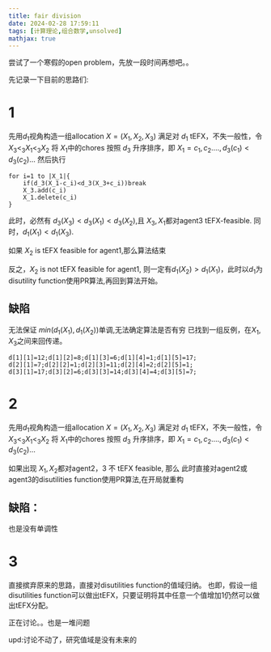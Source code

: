 ```yaml
---
title: fair division
date: 2024-02-28 17:59:11
tags: [计算理论,组合数学,unsolved]
mathjax: true
---
```

尝试了一个寒假的open problem，先放一段时间再想吧。。

先记录一下目前的思路们:
# 1
先用$d_1$视角构造一组allocation $X=(X_1,X_2,X_3)$ 满足对 $d_1$ tEFX，不失一般性，令 $X_3 <_{3} X_1 <_{3} X_2$
将 $X_1$中的chores 按照 $d_3$ 升序排序，即 $X_1={c_1,c_2....},d_3(c_1)<d_3(c_2)...$
然后执行

```
for i=1 to |X_1|{
    if(d_3(X_1-c_i)<d_3(X_3+c_i))break
    X_3.add(c_i)
    X_1.delete(c_i)
}
```
此时，必然有 $d_3(X_3)<d_3(X_1)<d_3(X_2)$,且 $X_3,X_1$都对agent3 tEFX-feasible. 同时，$d_1(X_1)<d_1(X_3)$.

如果 $X_2$ is tEFX feasible for agent1,那么算法结束

反之，$X_2$ is not tEFX feasible for agent1, 则一定有$d_1(X_2)>d_1(X_1)$，此时以$d_1$为disutility function使用PR算法,再回到算法开始。
## 缺陷
无法保证 $min(d_1(X_1),d_1(X_2))$单调,无法确定算法是否有穷
已找到一组反例，在$X_1,X_3$之间来回传递。

```
d[1][1]=12;d[1][2]=8;d[1][3]=6;d[1][4]=1;d[1][5]=17;
d[2][1]=7;d[2][2]=1;d[2][3]=11;d[2][4]=2;d[2][5]=1;
d[3][1]=17;d[3][2]=6;d[3][3]=14;d[3][4]=4;d[3][5]=7;
```

# 2
先用$d_1$视角构造一组allocation $X=(X_1,X_2,X_3)$ 满足对 $d_1$ tEFX，不失一般性，令 $X_3 <_{3} X_1 <_{3} X_2$
将 $X_1$中的chores 按照 $d_3$ 升序排序，即 $X_1={c_1,c_2....},d_3(c_1)<d_3(c_2)...$

如果出现 $X_1,X_2$都对agent2，3 不 tEFX feasible, 那么 此时直接对agent2或agent3的disutilities function使用PR算法,在开局就重构

## 缺陷：
也是没有单调性

# 3
直接摈弃原来的思路，直接对disutilities function的值域归纳。
也即，假设一组disutilities function可以做出tEFX，只要证明将其中任意一个值增加1仍然可以做出tEFX分配。

正在讨论。。也是一堆问题

upd:讨论不动了，研究值域是没有未来的